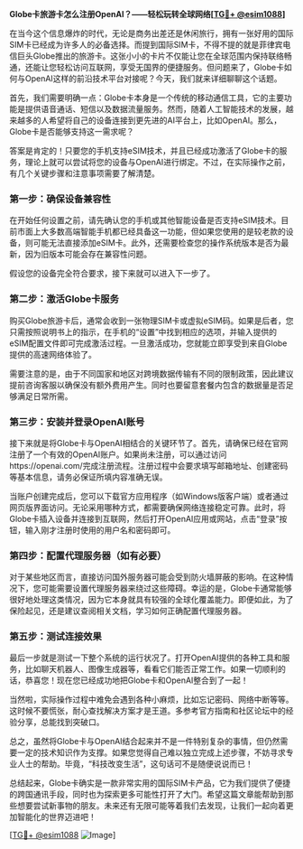 **Globe卡旅游卡怎么注册OpenAI？——轻松玩转全球网络[[TG💪+ @esim1088](https://t.me/s/esim1088)]**

在当今这个信息爆炸的时代，无论是商务出差还是休闲旅行，拥有一张好用的国际SIM卡已经成为许多人的必备选择。而提到国际SIM卡，不得不提的就是菲律宾电信巨头Globe推出的旅游卡。这张小小的卡片不仅能让您在全球范围内保持联络畅通，还能让您轻松访问互联网，享受无国界的便捷服务。但问题来了，Globe卡如何与OpenAI这样的前沿技术平台对接呢？今天，我们就来详细聊聊这个话题。

首先，我们需要明确一点：Globe卡本身是一个传统的移动通信工具，它的主要功能是提供语音通话、短信以及数据流量服务。然而，随着人工智能技术的发展，越来越多的人希望将自己的设备连接到更先进的AI平台上，比如OpenAI。那么，Globe卡是否能够支持这一需求呢？

答案是肯定的！只要您的手机支持eSIM技术，并且已经成功激活了Globe卡的服务，理论上就可以尝试将您的设备与OpenAI进行绑定。不过，在实际操作之前，有几个关键步骤和注意事项需要了解清楚。

### 第一步：确保设备兼容性

在开始任何设置之前，请先确认您的手机或其他智能设备是否支持eSIM技术。目前市面上大多数高端智能手机都已经具备这一功能，但如果您使用的是较老款的设备，则可能无法直接添加eSIM卡。此外，还需要检查您的操作系统版本是否为最新，因为旧版本可能会存在兼容性问题。

假设您的设备完全符合要求，接下来就可以进入下一步了。

### 第二步：激活Globe卡服务

购买Globe旅游卡后，通常会收到一张物理SIM卡或虚拟eSIM码。如果是后者，您只需按照说明书上的指示，在手机的“设置”中找到相应的选项，并输入提供的eSIM配置文件即可完成激活过程。一旦激活成功，您就能立即享受到来自Globe提供的高速网络体验了。

需要注意的是，由于不同国家和地区对跨境数据传输有不同的限制政策，因此建议提前咨询客服以确保没有额外费用产生。同时也要留意套餐内包含的数据量是否足够满足日常所需。

### 第三步：安装并登录OpenAI账号

接下来就是将Globe卡与OpenAI相结合的关键环节了。首先，请确保已经在官网注册了一个有效的OpenAI账户。如果尚未注册，可以通过访问https://openai.com/完成注册流程。注册过程中会要求填写邮箱地址、创建密码等基本信息，请务必保证所填内容准确无误。

当账户创建完成后，您可以下载官方应用程序（如Windows版客户端）或者通过网页版界面访问。无论采用哪种方式，都需要确保网络连接稳定可靠。此时，将Globe卡插入设备并连接到互联网，然后打开OpenAI应用或网站，点击“登录”按钮，输入刚才注册时使用的用户名和密码即可。

### 第四步：配置代理服务器（如有必要）

对于某些地区而言，直接访问国外服务器可能会受到防火墙屏蔽的影响。在这种情况下，您可能需要设置代理服务器来绕过这些障碍。幸运的是，Globe卡通常能够很好地处理这类情况，因为它本身就具有较强的全球化覆盖能力。即便如此，为了保险起见，还是建议查阅相关文档，学习如何正确配置代理服务器。

### 第五步：测试连接效果

最后一步就是测试一下整个系统的运行状况了。打开OpenAI提供的各种工具和服务，比如聊天机器人、图像生成器等，看看它们能否正常工作。如果一切顺利的话，恭喜您！现在您已经成功地把Globe卡和OpenAI整合到了一起！

当然啦，实际操作过程中难免会遇到各种小麻烦，比如忘记密码、网络中断等等。这时候不要慌张，耐心查找解决方案才是王道。多参考官方指南和社区论坛中的经验分享，总能找到突破口。

总之，虽然将Globe卡与OpenAI结合起来并不是一件特别复杂的事情，但仍然需要一定的技术知识作为支撑。如果您觉得自己难以独立完成上述步骤，不妨寻求专业人士的帮助。毕竟，“科技改变生活”，这句话可不是随便说说而已！

总结起来，Globe卡确实是一款非常实用的国际SIM卡产品，它为我们提供了便捷的跨国通讯手段，同时也为探索更多可能性打开了大门。希望这篇文章能帮助到那些想要尝试新事物的朋友。未来还有无限可能等着我们去发现，让我们一起向着更加智能化的世界迈进吧！

[[TG💪+ @esim1088](https://t.me/s/esim1088) ![Image](https://i.postimg.cc/4NQfJmqS/Snipaste-2025-05-13-00-14-12.png)]